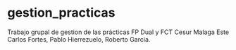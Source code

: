 # gestion_practicas
Trabajo grupal de gestion de las prácticas FP Dual y FCT Cesur Malaga Este
Carlos Fortes, Pablo Hierrezuelo, Roberto Garcia.
